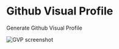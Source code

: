 # Github Visual Profile
Generate Github Visual Profile 

![GVP screenshot](https://mengzhuo.org/gvp-screen.png "GVP screenshot")
